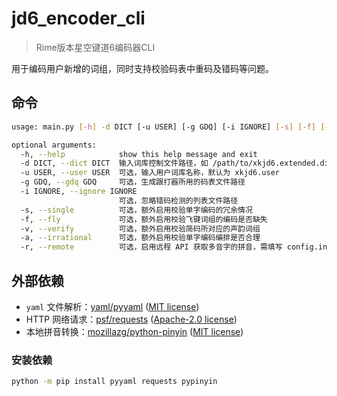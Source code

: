 # jd6_encoder_cli

> Rime版本星空键道6编码器CLI

用于编码用户新增的词组，同时支持校验码表中重码及错码等问题。

## 命令

```bash
usage: main.py [-h] -d DICT [-u USER] [-g GDQ] [-i IGNORE] [-s] [-f] [-v] [-a] [-r]

optional arguments:
  -h, --help            show this help message and exit
  -d DICT, --dict DICT  输入词库控制文件路径，如 /path/to/xkjd6.extended.dict.yaml
  -u USER, --user USER  可选，输入用户词库名称，默认为 xkjd6.user
  -g GDQ, --gdq GDQ     可选，生成跟打器所用的码表文件路径
  -i IGNORE, --ignore IGNORE
                        可选，忽略错码检测的列表文件路径
  -s, --single          可选，额外启用校验单字编码的冗余情况
  -f, --fly             可选，额外启用校验飞键词组的编码是否缺失
  -v, --verify          可选，额外启用校验简码所对应的声韵词组
  -a, --irrational      可选，额外启用校验单字编码编排是否合理
  -r, --remote          可选，启用远程 API 获取多音字的拼音，需填写 config.ini
```

## 外部依赖

- `yaml` 文件解析：[yaml/pyyaml](https://github.com/yaml/pyyaml) ([MIT license](https://github.com/yaml/pyyaml/blob/master/LICENSE))
- HTTP 网络请求：[psf/requests](https://github.com/psf/requests) ([Apache-2.0 license](https://github.com/psf/requests/blob/main/LICENSE))
- 本地拼音转换：[mozillazg/python-pinyin](https://github.com/mozillazg/python-pinyin) ([MIT license](https://github.com/mozillazg/python-pinyin/blob/master/LICENSE.txt))

### 安装依赖

```bash
python -m pip install pyyaml requests pypinyin
